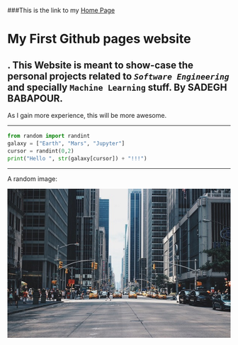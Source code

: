 ###This is the link to my [Home Page](https://sadegh-babapour.github.io/)

# My First Github pages website

.
This Website is meant to show-case the personal projects related to *```Software Engineering```* and specially **```Machine Learning```** stuff.
By **SADEGH BABAPOUR**.
--------------------------------------------------
As I gain more experience, this will be more awesome. 

--------------------------------------------------
```python
from random import randint
galaxy = ["Earth", "Mars", "Jupyter"]
cursor = randint(0,2)
print("Hello ", str(galaxy[cursor]) + "!!!")
```

--------------------------------------------------
A random image: 


![alt text](https://raw.githubusercontent.com/sadegh-babapour/sadegh-babapour.github.io/master/assets/images/urban.png "Urban area")
